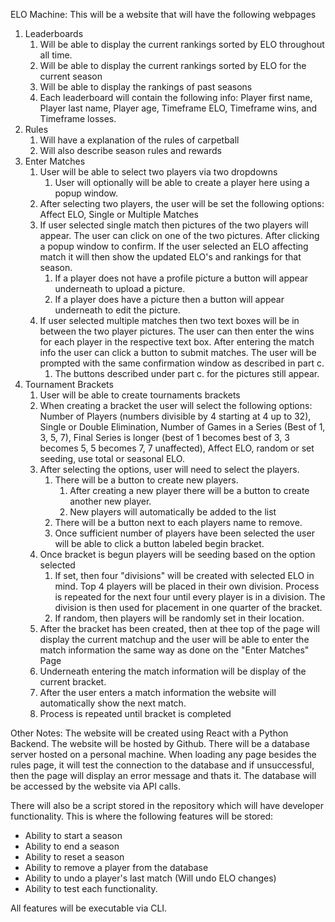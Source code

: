 ELO Machine:
This will be a website that will have the following webpages
1. Leaderboards
   1. Will be able to display the current rankings sorted by ELO throughout all time.
   2. Will be able to display the current rankings sorted by ELO for the current season
   3. Will be able to display the rankings of past seasons
   4. Each leaderboard will contain the following info: 
      Player first name, Player last name, Player age, Timeframe ELO, Timeframe wins, and Timeframe losses.
2. Rules
   1. Will have a explanation of the rules of carpetball
   2. Will also describe season rules and rewards
3. Enter Matches
   1. User will be able to select two players via two dropdowns
      1. User will optionally will be able to create a player here using a popup window.
   2. After selecting two players, the user will be set the following options: Affect ELO, Single or Multiple Matches
   3. If user selected single match then pictures of the two players will appear. 
      The user can click on one of the two pictures. After clicking a popup window to confirm. 
      If the user selected an ELO affecting match it will then show the updated ELO's and rankings for that season.
      1. If a player does not have a profile picture a button will appear underneath to upload a picture.
      2. If a player does have a picture then a button will appear underneath to edit the picture.
   4. If user selected multiple matches then two text boxes will be in between the two player pictures.
      The user can then enter the wins for each player in the respective text box.
      After entering the match info the user can click a button to submit matches.
      The user will be prompted with the same confirmation window as described in part c.
      1. The buttons described under part c. for the pictures still appear.
4. Tournament Brackets
   1. User will be able to create tournaments brackets
   2. When creating a bracket the user will select the following options:
      Number of Players (numbers divisible by 4 starting at 4 up to 32), Single or Double Elimination, 
      Number of Games in a Series (Best of 1, 3, 5, 7), Final Series is longer (best of 1 becomes best of 3, 3 becomes 5, 5 becomes 7, 7 unaffected),
      Affect ELO, random or set seeding, use total or seasonal ELO.
   3. After selecting the options, user will need to select the players.
      1. There will be a button to create new players.
         1. After creating a new player there will be a button to create another new player.
         2. New players will automatically be added to the list
      2. There will be a button next to each players name to remove.
      3. Once sufficient number of players have been selected the user will be able to click a button labeled begin bracket.
   4. Once bracket is begun players will be seeding based on the option selected
      1. If set, then four "divisions" will be created with selected ELO in mind. Top 4 players will be placed in their own division.
         Process is repeated for the next four until every player is in a division. 
         The division is then used for placement in one quarter of the bracket.
      2. If random, then players will be randomly set in their location.
   5. After the bracket has been created, then at thee top of the page will display the current matchup and 
      the user will be able to enter the match information the same way as done on the "Enter Matches" Page
   6. Underneath entering the match information will be display of the current bracket.
   7. After the user enters a match information the website will automatically show the next match.
   8. Process is repeated until bracket is completed


Other Notes:
The website will be created using React with a Python Backend.
The website will be hosted by Github.
There will be a database server hosted on a personal machine.
When loading any page besides the rules page, it will test the connection to the database and if unsuccessful, 
then the page will display an error message and thats it.
The database will be accessed by the website via API calls.

There will also be a script stored in the repository which will have developer functionality. 
This is where the following features will be stored:
* Ability to start a season
* Ability to end a season
* Ability to reset a season
* Ability to remove a player from the database
* Ability to undo a player's last match (Will undo ELO changes)
* Ability to test each functionality. 

All features will be executable via CLI.


